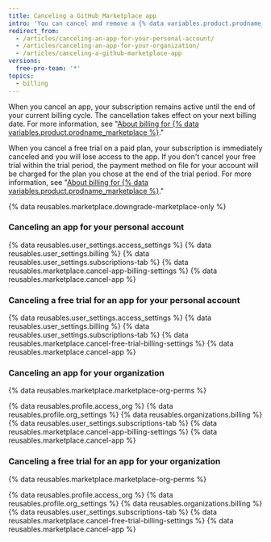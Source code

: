 ```yaml
---
title: Canceling a GitHub Marketplace app
intro: 'You can cancel and remove a {% data variables.product.prodname_marketplace %} app from your account at any time.'
redirect_from:
  - /articles/canceling-an-app-for-your-personal-account/
  - /articles/canceling-an-app-for-your-organization/
  - /articles/canceling-a-github-marketplace-app
versions:
  free-pro-team: '*'
topics:
  - billing
---
```


When you cancel an app, your subscription remains active until the end of your current billing cycle. The cancellation takes effect on your next billing date. For more information, see "[About billing for {% data variables.product.prodname_marketplace %}](/articles/about-billing-for-github-marketplace)."

When you cancel a free trial on a paid plan, your subscription is immediately canceled and you will lose access to the app. If you don't cancel your free trial within the trial period, the payment method on file for your account will be charged for the plan you chose at the end of the trial period. For more information, see "[About billing for {% data variables.product.prodname_marketplace %}](/articles/about-billing-for-github-marketplace)."

{% data reusables.marketplace.downgrade-marketplace-only %}

### Canceling an app for your personal account

{% data reusables.user_settings.access_settings %}
{% data reusables.user_settings.billing %}
{% data reusables.user_settings.subscriptions-tab %}
{% data reusables.marketplace.cancel-app-billing-settings %}
{% data reusables.marketplace.cancel-app %}

### Canceling a free trial for an app for your personal account

{% data reusables.user_settings.access_settings %}
{% data reusables.user_settings.billing %}
{% data reusables.user_settings.subscriptions-tab %}
{% data reusables.marketplace.cancel-free-trial-billing-settings %}
{% data reusables.marketplace.cancel-app %}

### Canceling an app for your organization

{% data reusables.marketplace.marketplace-org-perms %}


{% data reusables.profile.access_org %}
{% data reusables.profile.org_settings %}
{% data reusables.organizations.billing %}
{% data reusables.user_settings.subscriptions-tab %}
{% data reusables.marketplace.cancel-app-billing-settings %}
{% data reusables.marketplace.cancel-app %}

### Canceling a free trial for an app for your organization

{% data reusables.marketplace.marketplace-org-perms %}


{% data reusables.profile.access_org %}
{% data reusables.profile.org_settings %}
{% data reusables.organizations.billing %}
{% data reusables.user_settings.subscriptions-tab %}
{% data reusables.marketplace.cancel-free-trial-billing-settings %}
{% data reusables.marketplace.cancel-app %}
